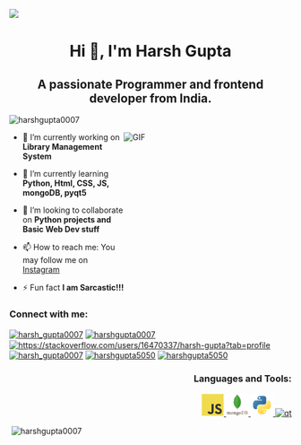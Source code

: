 ![](https://res.cloudinary.com/practicaldev/image/fetch/s--xG1gcsyJ--/c_imagga_scale,f_auto,fl_progressive,h_420,q_auto,w_1000/https://thepracticaldev.s3.amazonaws.com/i/h68x0up43hmknl5tjcww.jpg)
<h1 align="center">Hi 👋, I'm Harsh Gupta</h1>
<h2 align="center">A passionate Programmer and frontend developer from India.</h2>

<p align="left"> <img src="https://komarev.com/ghpvc/?username=harshgupta0007&label=Profile%20views&color=0e75b6&style=flat" alt="harshgupta0007" /> </p>


<a target="_blank">
  <img align="right" height="220" width="300" alt="GIF" src="https://cdn.dribbble.com/users/1162077/screenshots/3848914/programmer.gif">
</a>

- 🔭 I’m currently working on **Library Management System**

- 🌱 I’m currently learning **Python, Html, CSS, JS, mongoDB, pyqt5**

- 👯 I’m looking to collaborate on **Python projects and Basic Web Dev stuff**

- 📫 How to reach me: You may follow me on [Instagram](https://www.instagram.com/harsh_gupta0007/) 

- ⚡ Fun fact **I am Sarcastic!!!**


<h3 align="left">Connect with me:</h3>
<p align="left">
<a href="https://twitter.com/harsh_gupta0007" target="blank"><img align="center" src="https://raw.githubusercontent.com/rahuldkjain/github-profile-readme-generator/master/src/images/icons/Social/twitter.svg" alt="harsh_gupta0007" height="30" width="40" /></a>
<a href="https://linkedin.com/in/harshgupta0007" target="blank"><img align="center" src="https://raw.githubusercontent.com/rahuldkjain/github-profile-readme-generator/master/src/images/icons/Social/linked-in-alt.svg" alt="harshgupta0007" height="30" width="40" /></a>
<a href="https://stackoverflow.com/users/https://stackoverflow.com/users/16470337/harsh-gupta?tab=profile" target="blank"><img align="center" src="https://raw.githubusercontent.com/rahuldkjain/github-profile-readme-generator/master/src/images/icons/Social/stack-overflow.svg" alt="https://stackoverflow.com/users/16470337/harsh-gupta?tab=profile" height="30" width="40" /></a>
<a href="https://instagram.com/harsh_gupta0007" target="blank"><img align="center" src="https://raw.githubusercontent.com/rahuldkjain/github-profile-readme-generator/master/src/images/icons/Social/instagram.svg" alt="harsh_gupta0007" height="30" width="40" /></a>
<a href="https://www.hackerrank.com/harshgupta5050" target="blank"><img align="center" src="https://raw.githubusercontent.com/rahuldkjain/github-profile-readme-generator/master/src/images/icons/Social/hackerrank.svg" alt="harshgupta5050" height="30" width="40" /></a>
<a href="https://auth.geeksforgeeks.org/user/harshgupta5050" target="blank"><img align="center" src="https://raw.githubusercontent.com/rahuldkjain/github-profile-readme-generator/master/src/images/icons/Social/geeks-for-geeks.svg" alt="harshgupta5050" height="30" width="40" /></a>
</p>

<h3 align="right">Languages and Tools:</h3>
<p align="right"> <a href="https://developer.mozilla.org/en-US/docs/Web/JavaScript" target="_blank"> <img src="https://raw.githubusercontent.com/devicons/devicon/master/icons/javascript/javascript-original.svg" alt="javascript" width="40" height="40"/> </a> <a href="https://www.mongodb.com/" target="_blank"> <img src="https://raw.githubusercontent.com/devicons/devicon/master/icons/mongodb/mongodb-original-wordmark.svg" alt="mongodb" width="40" height="40"/> </a> <a href="https://www.python.org" target="_blank"> <img src="https://raw.githubusercontent.com/devicons/devicon/master/icons/python/python-original.svg" alt="python" width="40" height="40"/> </a> <a href="https://www.qt.io/" target="_blank"> <img src="https://upload.wikimedia.org/wikipedia/commons/0/0b/Qt_logo_2016.svg" alt="qt" width="40" height="40"/> </a> </p>





<p>&nbsp;<img align="center" src="https://github-readme-stats.vercel.app/api?username=harshgupta0007&show_icons=true&locale=en" alt="harshgupta0007" /></p>
